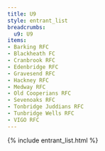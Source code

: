 ```yaml
---
title: U9
style: entrant_list
breadcrumbs:
  u9: U9
items:
- Barking RFC
- Blackheath FC
- Cranbrook RFC
- Edenbridge RFC
- Gravesend RFC
- Hackney RFC
- Medway RFC
- Old Cooperians RFC
- Sevenoaks RFC
- Tonbridge Juddians RFC
- Tunbridge Wells RFC
- VIGO RFC
---
```


{% include entrant_list.html %}
